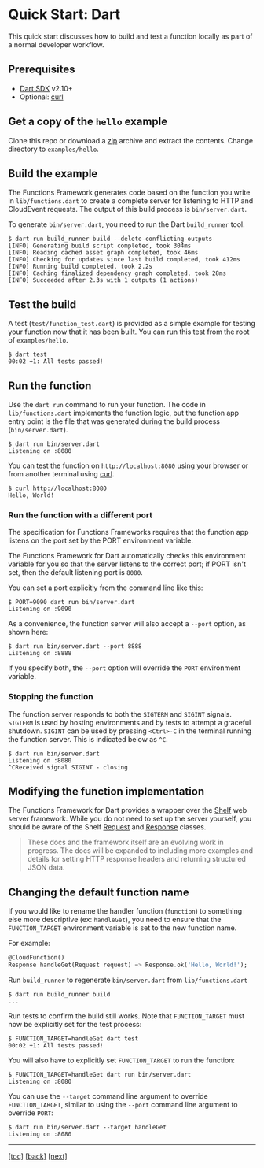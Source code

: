 # Quick Start: Dart

This quick start discusses how to build and test a function locally as part of a
normal developer workflow.

## Prerequisites

* [Dart SDK] v2.10+
* Optional: [curl]

## Get a copy of the `hello` example

Clone this repo or download a [zip] archive and extract the contents. Change
directory to `examples/hello`.

## Build the example

The Functions Framework generates code based on the function you write in
`lib/functions.dart` to create a complete server for listening to HTTP and
CloudEvent requests. The output of this build process is `bin/server.dart`.

To generate `bin/server.dart`, you need to run the Dart `build_runner` tool.

```shell
$ dart run build_runner build --delete-conflicting-outputs
[INFO] Generating build script completed, took 304ms
[INFO] Reading cached asset graph completed, took 46ms
[INFO] Checking for updates since last build completed, took 412ms
[INFO] Running build completed, took 2.2s
[INFO] Caching finalized dependency graph completed, took 28ms
[INFO] Succeeded after 2.3s with 1 outputs (1 actions)

```

## Test the build

A test (`test/function_test.dart`) is provided as a simple example for testing
your function now that it has been built. You can run this test from the root
of `examples/hello`.

```shell
$ dart test
00:02 +1: All tests passed!
```

## Run the function

Use the `dart run` command to run your function. The code in
`lib/functions.dart` implements the function logic, but the function app entry
point is the file that was generated during the build process
(`bin/server.dart`).

```shell
$ dart run bin/server.dart
Listening on :8080
```

You can test the function on `http://localhost:8080` using your browser or from
another terminal using [curl].

```shell
$ curl http://localhost:8080
Hello, World!
```

### Run the function with a different port

The specification for Functions Frameworks requires that the function app
listens on the port set by the PORT environment variable.

The Functions Framework for Dart automatically checks this environment variable
for you so that the server listens to the correct port; if PORT isn't set, then
the default listening port is `8080`.

You can set a port explicitly from the command line like this:

```shell
$ PORT=9090 dart run bin/server.dart
Listening on :9090
```

As a convenience, the function server will also accept a `--port` option, as
shown here:

```shell
$ dart run bin/server.dart --port 8888
Listening on :8888
```

If you specify both, the `--port` option will override the `PORT`
environment variable.

### Stopping the function

The function server responds to both the `SIGTERM` and `SIGINT` signals.
`SIGTERM` is used by hosting environments and by tests to attempt a graceful
shutdown. `SIGINT` can be used by pressing `<Ctrl>-C` in the terminal running
the function server. This is indicated below as `^C`.

```shell
$ dart run bin/server.dart
Listening on :8080
^CReceived signal SIGINT - closing
```

## Modifying the function implementation

The Functions Framework for Dart provides a wrapper over the [Shelf] web server
framework. While you do not need to set up the server yourself, you should be
aware of the Shelf [Request] and [Response] classes.

> These docs and the framework itself are an evolving work in progress. The docs will be expanded to including more examples and details for setting HTTP response headers and returning structured JSON data.

## Changing the default function name

If you would like to rename the handler function (`function`) to something else
more descriptive (ex: `handleGet`), you need to ensure that
the `FUNCTION_TARGET` environment variable is set to the new function name.

For example:

```dart
@CloudFunction()
Response handleGet(Request request) => Response.ok('Hello, World!');
```

Run `build_runner` to regenerate `bin/server.dart` from `lib/functions.dart`

```shell
$ dart run build_runner build
...
```

Run tests to confirm the build still works. Note that `FUNCTION_TARGET` must now
be explicitly set for the test process:

```shell
$ FUNCTION_TARGET=handleGet dart test
00:02 +1: All tests passed!
```

You will also have to explicitly set `FUNCTION_TARGET` to run the function:

```shell
$ FUNCTION_TARGET=handleGet dart run bin/server.dart
Listening on :8080
```

You can use the `--target` command line argument to override
`FUNCTION_TARGET`, similar to using the `--port` command line argument to
override `PORT`:

```shell
$ dart run bin/server.dart --target handleGet
Listening on :8080
```

---
[[toc]](../README.md) [[back]](../01-introduction.md) [[next]](02-quick-start-docker.md)

<!-- reference links -->

[curl]: https://curl.se/docs/manual.html

[Dart SDK]: https://dart.dev/get-dart

[Request]: https://pub.dev/documentation/shelf/latest/shelf/Request-class.html

[Response]: https://pub.dev/documentation/shelf/latest/shelf/Response-class.html

[Shelf]: https://pub.dev/packages/shelf

[zip]: https://github.com/GoogleCloudPlatform/functions-framework-dart/archive/main.zip
